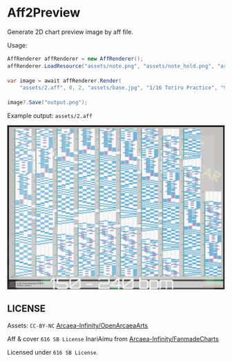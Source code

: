 # Aff2Preview

Generate 2D chart preview image by aff file.

Usage:

```csharp
AffRenderer affRenderer = new AffRenderer();
affRenderer.LoadResource("assets/note.png", "assets/note_hold.png", "assets/arc_body.png", "assets/base.jpg");

var image = await affRenderer.Render(
    "assets/2.aff", 0, 2, "assets/base.jpg", "1/16 Toriru Practice", "9+", "InariAimu", "InariAimu");

image?.Save("output.png");
```

Example output: `assets/2.aff`

![example](output.jpg)

## LICENSE

Assets: `CC-BY-NC` [Arcaea-Infinity/OpenArcaeaArts](https://github.com/Arcaea-Infinity/OpenArcaeaArts)

Aff & cover `616 SB License` InariAimu from [Arcaea-Infinity/FanmadeCharts](https://github.com/Arcaea-Infinity/FanmadeCharts)

Licensed under `616 SB License`.
